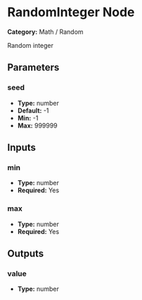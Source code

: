 
# RandomInteger Node

**Category:** Math / Random

Random integer

## Parameters


### seed
- **Type:** number
- **Default:** -1
- **Min:** -1
- **Max:** 999999



## Inputs


### min
- **Type:** number
- **Required:** Yes



### max
- **Type:** number
- **Required:** Yes



## Outputs


### value
- **Type:** number




